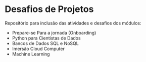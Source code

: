 

# Desafios de Projetos

Repositório para inclusão das atividades e desafios dos módulos:

- Prepare-se Para a jornada (Onboarding)
- Python para Cientistas de Dados
- Bancos de Dados SQL e NoSQL
- Imersão Cloud Computer
- Machine Learning
